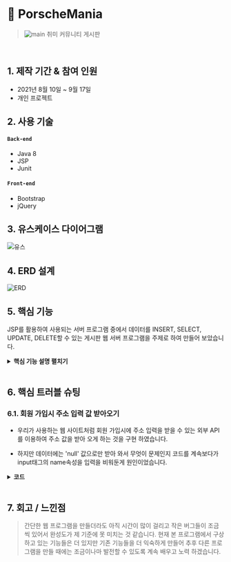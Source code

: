 # :pushpin: PorscheMania
>![main](https://user-images.githubusercontent.com/84886987/135220247-5b59b92d-e0cd-4244-878a-cd00d29524a2.png)
>취미 커뮤니티 게시판  

</br>

## 1. 제작 기간 & 참여 인원
- 2021년 8월 10일 ~ 9월 17일
- 개인 프로젝트


## 2. 사용 기술
#### `Back-end`
  - Java 8
  - JSP
  - Junit

#### `Front-end`
  - Bootstrap
  - jQuery

## 3. 유스케이스 다이어그램
![유스](https://user-images.githubusercontent.com/84886987/135211122-49c3e615-1f68-49a8-8707-5425bdd5c994.png)

## 4. ERD 설계
![ERD](https://user-images.githubusercontent.com/84886987/135211132-3e41da6e-2bd2-4798-b783-b585cbdd51aa.png)

## 5. 핵심 기능
JSP를 활용하여 사용되는 서버 프로그램 중에서 
데이터를 INSERT, SELECT, UPDATE, DELETE할 수 있는 
게시판 웹 서버 프로그램을 주제로 하여 만들어 보았습니다. 

<details>
<summary><b>핵심 기능 설명 펼치기</b></summary>
<div markdown="1">

### 5.1. DB 연결

- :pushpin: [코드 확인](https://github.com/1000MARIN/porscheMania/blob/master/src/main/java/com/example/repository/JdbcUtils.java#L12)
  - Eclipse project에 JDBC 라이브러리 추가하였습니다.
  - MySQL JDBC Driver 등록 하였습니다.

### 5.2. Service


- **가입시 아이디 중복 확인** :pushpin: [코드 확인](https://github.com/1000MARIN/porscheMania/blob/master/src/main/webapp/member/joinIdDupChk.jsp#L33) :pushpin: [코드 확인](https://github.com/1000MARIN/porscheMania/blob/master/src/main/java/com/example/repository/MemberDAO.java#L163)
  - 아이디 조건으로 카운트합니다.
  - 아이디가 있으면 count가 1 없으면 0으로 조회합니다.

- **다중 파일 첨부** :pushpin: [코드 확인](https://github.com/1000MARIN/porscheMania/blob/master/src/main/webapp/board/boardWritePro.jsp#L71)
  - MultipartRequest 를 사용하기 위해서는 com.oreilly.servlet 패키지를 import 해야 합니다.   
  - MultipartRequest 는 객체를 생성하자 마자 파일을 업로드 합니다.
  
- **채팅** :pushpin: [코드 확인](https://github.com/1000MARIN/porscheMania/blob/master/src/main/webapp/websocket/simpleChat.jsp#L98)
  - 서버측 자바 소스에서 @ServerEndpoint 부분이 클라이언트에서 접속할 서버 주소입니다.
  - @OnMessage는 클라이언트로부터 메시지가 도착했을 경우 처리 방법입니다.
  - @OnOpen과 @onClose는 클라이언트가 접속을 할 때와 접속이 끊어졌을떄의 처리입니다.

### 5.3. 관리자 모드

- **Json를 이용하여 이메일 수신 비율 차트** :pushpin: [코드 확인](https://github.com/1000MARIN/porscheMania/blob/master/src/main/webapp/chart/pieChartEmail.jsp#L25)
  - 서버에서 제공하는 데이터를 받아 옵니다.
  - JSON 파일을 읽어서 배열로 저장하여 처리합니다.
  

- **Ajax를 이용하여 이메일 수신 비율 차트** :pushpin: [코드 확인](https://github.com/1000MARIN/porscheMania/blob/master/src/main/webapp/chart/pieChartEmailAjax.jsp#L128)
  - 방대한 데이터를 가져오는것에 Ajax로 가져오는것이 안정적이고 속도가 빠릅니다.

<details>
<summary><b>이메일 수신 비율 차트 서버 코드</b></summary>
<div markdown="1">

  ```java
  @WebServlet(urlPatterns = "/api/chart/*")
public class ChartRestServlet extends HttpServlet {

	private static final String BASE_URI = "/api/chart";

	@Override
	protected void doGet(HttpServletRequest request, HttpServletResponse response) throws ServletException, IOException {

		String requestURI = request.getRequestURI();
		System.out.println("requestURI : " + requestURI);

		String str = requestURI.substring(BASE_URI.length());
		str = str.substring(1); // 맨 앞에 슬래시(/) 제거
		System.out.println("str = " + str);

		if (str.equals("gender-per-count")) {
			printGenderPerCount(request, response);
		}

	} // doGet


	private void printGenderPerCount(HttpServletRequest request, HttpServletResponse response) throws ServletException, IOException {
		// http://localhost:8090/api/chart/gender-per-count

		MemberDAO memberDAO = MemberDAO.getInstance();

		List<Map<String, Object>> list = memberDAO.getGenderPerCount();


		List<String> labelList = new ArrayList<>(); // 레이블을 담을 리스트 준비
		List<Integer> dataList = new ArrayList<>(); // 데이터를 담을 리스트 준비

		for (Map<String, Object> map : list) {

			labelList.add((String) map.get("recv_email"));
			dataList.add((Integer) map.get("cnt"));
		} // for

		// Gson 객체 준비
		Gson gson = new Gson();

		Map<String, Object> map = new HashMap<>(); // { labelList: ['남성','여성'], dataList: [2,1] }
		map.put("labelList", labelList);
		map.put("dataList", dataList);

		String strJson = gson.toJson(map);
		System.out.println("strJson : " + strJson);

		response.setContentType("application/json; charset=UTF-8");
		PrintWriter out = response.getWriter();
		out.print(strJson);
		out.flush();
	} // printGenderPerCount
}
  ```

</div>
</details>
	
<br>
	
- **단체 메일 발송하기** :pushpin: [코드 확인](https://github.com/1000MARIN/porscheMania/blob/master/src/main/java/com/example/email/MultiPartEmailServlet.java#L23)
  - Jakarta Commons Email API는 이메일 발송을 쉽게 처리하기 위한 클래스를 이용합니다.
  - 파일을 첨부하기 위해서는 org.apache.commons.mail.EmailAttachment 클래스와 org.apache.commons.mail.MultiPartEmail 이메일을 사용합니다.

<details>
<summary><b>단체 메일 발송 서버 코드</b></summary>
<div markdown="1">

  ```java
  @WebServlet("/email/multipart-mail")
public class MultiPartEmailServlet extends HttpServlet {

	@Override
	protected void doPost(HttpServletRequest request, HttpServletResponse response) throws ServletException, IOException {
		
		String uploadFolder = "C:/LCJ/upload"; // 업로드 기준경로

		File uploadPath = new File(uploadFolder, getFolder()); // "C:/LCJ/upload/2021/08/03"
		System.out.println("uploadPath : " + uploadPath.getPath());

		if (uploadPath.exists() == false) {
			uploadPath.mkdirs();
		}
		
		// MultipartRequest 인자값
		// 1. request
		// 2. 업로드할 물리적 경로.  "C:/LCJ/upload"
		// 3. 업로드 최대크기 바이트 단위로 제한. 1024Byte * 1024Byte = 1MB 
		// 4. request의 텍스트 데이터, 파일명 인코딩 "utf-8"
		// 5. 파일명 변경 정책. 파일명 중복시 이름변경규칙 가진 객체를 전달

		// 파일 업로드하기
		MultipartRequest multi = new MultipartRequest(
				request
				, uploadPath.getPath()
				, 1024 * 1024 * 50
				, "utf-8"
				, new DefaultFileRenamePolicy());
		// ===== 파일 업로드 완료됨. =====
		
		
		// 요청 파라미터 값 가져오기
		String receiver = multi.getParameter("receiver"); // "aa@a.com, bb@b.com, ..."
		String[] receivers = receiver.split(","); // 받는사람 배열타입(여러명일수 있음)
		
		String subject = multi.getParameter("subject"); // 메일 제목
		String msg = multi.getParameter("msg"); // 메일 내용
		String filename = multi.getFilesystemName("file"); // 업로드된 파일명


		// MultiPartEmail 클래스 : 텍스트 메시지와 파일을 함께 전송 용도
		// EmailAttachment 클래스 : 첨부파일 정보 표현
		
		long beginTime = System.currentTimeMillis(); // 시작시간
		
		// 첨부파일 EmailAttachment 객체 생성
		EmailAttachment attach = new EmailAttachment();
		// 경로상에 한글이 있으면 에러가 발생하므로 유의
		attach.setPath(uploadPath.getPath() + "/" + filename);
		attach.setDescription("파일 설명글");
		attach.setName("");
		
		
		// MultiPartEmail 객체 생성
		MultiPartEmail email = new MultiPartEmail();
		
		// SMTP 서버 연결설정
		email.setHostName("smtp.gmail.com");
		email.setSmtpPort(465); // 기본포트  465(SSL)  587(TLS)
		email.setAuthentication("springjava0506", "spring0506");
		
		// SMTP  SSL, TLS 활성화 설정
		email.setSSLOnConnect(true);
		email.setStartTLSEnabled(true);
		
		String message = "fail";
		
		try {
			// 보내는 사람 설정. 제약사항: 보내는사람은 로그인한 아이디와 동일한 계정이 되어야 함.
			email.setFrom("springjava0506@gmail.com", "관리자", "utf-8");
			
			// 받는사람 설정
//			email.addTo("example@example.com", "이철진", "utf-8");

			for (String emailAddr : receivers) {
				email.addTo(emailAddr.trim());
			} // for
			
			// 받는사람(참조인) 설정
			//email.addCc("example@example.com", "이철진", "utf-8");
			
			// 받는사람(숨은참조인) 설정
			//email.addBcc("example@example.com", "이철진", "utf-8");
			
			
			// 제목 설정
			email.setSubject(subject);
			// 본문 설정
			email.setMsg(msg);
			
			// 첨부파일 정보 추가
			email.attach(attach);
			
			// 메일 전송
			message = email.send();
			
		} catch (Exception e) {
			e.printStackTrace();
		}
		
		long endTime = System.currentTimeMillis(); // 종료시간
		
		long execTime = endTime - beginTime;
		System.out.println("execTime : " + execTime);
		
		System.out.println("message : " + message);
		
		
		response.setContentType("text/html; charset=UTF-8");
		PrintWriter out = response.getWriter();
		
		StringBuilder sb = new StringBuilder();
		sb.append("<script>");
		sb.append("    alert('메일 전송 성공! 전송시간: " + execTime + "ms message : " + message + "');");
		sb.append("    location.href = '/email/multiPartEmail.jsp';");
		sb.append("</script>");
		
		out.print(sb.toString());
		out.flush();
	} // doPost
	
	
	
	
	// 년/월/일 폴더명 생성하는 메소드
	private String getFolder() {
		SimpleDateFormat sdf = new SimpleDateFormat("yyyy/MM/dd"); // "yyyy-MM-dd"
		Date date = new Date();
		String str = sdf.format(date);
		//str = str.replace("-", File.separator);
		return str;
	} // getFolder
	
}
  ```

</div>
</details>

	
</div>
</details>
	
</br>

## 6. 핵심 트러블 슈팅
### 6.1. 회원 가입시 주소 입력 값 받아오기
- 우리가 사용하는 웹 사이트처럼 회원 가입시에 주소 입력을 받을 수 있는 외부 API를 이용하여 주소 값을 받아 오게 하는 것을 구현 하였습니다.

- 하지만 데이터에는 'null' 값으로만 받아 와서 무엇이 문제인지 코드를 계속보다가 input태그의 name속성을 입력을 비워둔게 원인이었습니다. 


<details>
<summary><b>코드</b></summary>
<div markdown="1">

~~~java
<div class="input-field">
	<input type="button" class="btn btn-outline-warning btn-sm mb-1" onclick="execDaumPostcode()" value="우편번호 찾기">
	<input type="text" id="postcode" name="postcode" class="form-control mb-2" placeholder="우편번호" readonly>
	<input type="text" id="address" name="address"  class="form-control mb-2" placeholder="주소" readonly>
	<input type="text" id="detailAddress" name="detailAddress"  class="form-control mb-2" placeholder="상세주소">
	<input type="text" id="extraAddress" name="extraAddress"  class="form-control mb-2" placeholder="참고주소" readonly>
	<div id="map" style="width:300px;height:300px;margin-top:10px;display:none"></div>
	<div id="wrap" style="display:none;border:1px solid;width:500px;height:300px;margin:5px 0;position:relative">
	<img src="//t1.daumcdn.net/postcode/resource/images/close.png" id="btnFoldWrap" style="cursor:pointer;position:absolute;right:0px;top:-1px;z-index:1" 				onclick="foldDaumPostcode()" alt="접기 버튼">
	</div>
</div>
~~~

</div>
</details>

</br>

## 7. 회고 / 느낀점
> 간단한 웹 프로그램을 만들더라도 아직 시간이 많이 걸리고 작은 버그들이 조금씩 있어서 완성도가 제 기준에 못 미치는 것 같습니다. 
현재 본 프로그램에서 구상하고 있는 기능들은 더 있지만 기존 기능들을 더 익숙하게 만들어 추후 다른 프로그램을 만들 때에는 조금이나마 발전할 수 있도록 계속 배우고 노력 하겠습니다. 
